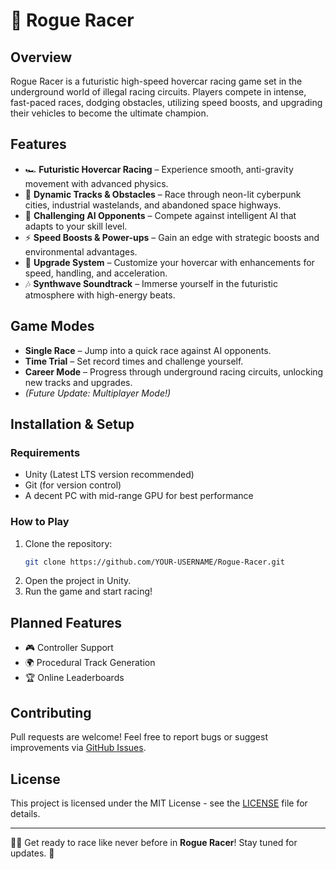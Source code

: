 # 🚀 Rogue Racer

## **Overview**
Rogue Racer is a futuristic high-speed hovercar racing game set in the underground world of illegal racing circuits. Players compete in intense, fast-paced races, dodging obstacles, utilizing speed boosts, and upgrading their vehicles to become the ultimate champion.

## **Features**
- 🏎️ **Futuristic Hovercar Racing** – Experience smooth, anti-gravity movement with advanced physics.
- 🏁 **Dynamic Tracks & Obstacles** – Race through neon-lit cyberpunk cities, industrial wastelands, and abandoned space highways.
- 🤖 **Challenging AI Opponents** – Compete against intelligent AI that adapts to your skill level.
- ⚡ **Speed Boosts & Power-ups** – Gain an edge with strategic boosts and environmental advantages.
- 🔧 **Upgrade System** – Customize your hovercar with enhancements for speed, handling, and acceleration.
- 🎶 **Synthwave Soundtrack** – Immerse yourself in the futuristic atmosphere with high-energy beats.

## **Game Modes**
- **Single Race** – Jump into a quick race against AI opponents.
- **Time Trial** – Set record times and challenge yourself.
- **Career Mode** – Progress through underground racing circuits, unlocking new tracks and upgrades.
- *(Future Update: Multiplayer Mode!)*

## **Installation & Setup**
### **Requirements**
- Unity (Latest LTS version recommended)
- Git (for version control)
- A decent PC with mid-range GPU for best performance

### **How to Play**
1. Clone the repository:
   ```bash
   git clone https://github.com/YOUR-USERNAME/Rogue-Racer.git
   ```
2. Open the project in Unity.
3. Run the game and start racing!

## **Planned Features**
- 🎮 Controller Support
- 🌍 Procedural Track Generation
- 🏆 Online Leaderboards

## **Contributing**
Pull requests are welcome! Feel free to report bugs or suggest improvements via [GitHub Issues](https://github.com/YOUR-USERNAME/Rogue-Racer/issues).

## **License**
This project is licensed under the MIT License - see the [LICENSE](LICENSE) file for details.

---

🚗💨 Get ready to race like never before in **Rogue Racer**! Stay tuned for updates. 🚀
